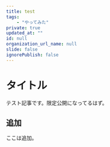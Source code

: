 ```yaml
---
title: test
tags:
    - "やってみた"
private: true
updated_at: ""
id: null
organization_url_name: null
slide: false
ignorePublish: false
---
```


# タイトル

テスト記事です。限定公開になってるはず。

## 追加

ここは追加。

